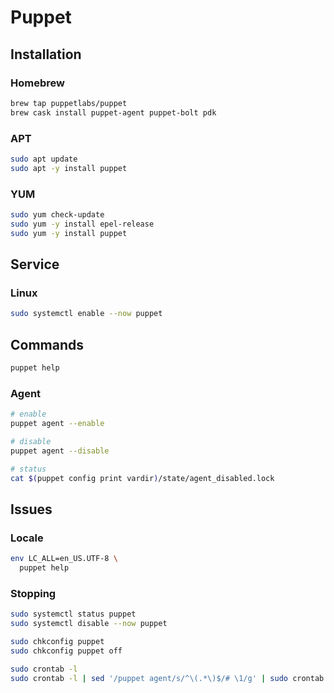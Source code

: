 # Puppet

## Installation

### Homebrew

```sh
brew tap puppetlabs/puppet
brew cask install puppet-agent puppet-bolt pdk
```

### APT

```sh
sudo apt update
sudo apt -y install puppet
```

### YUM

```sh
sudo yum check-update
sudo yum -y install epel-release
sudo yum -y install puppet
```

## Service

### Linux

```sh
sudo systemctl enable --now puppet
```

## Commands

```sh
puppet help
```

### Agent

```sh
# enable
puppet agent --enable

# disable
puppet agent --disable

# status
cat $(puppet config print vardir)/state/agent_disabled.lock
```

## Issues

### Locale

```sh
env LC_ALL=en_US.UTF-8 \
  puppet help
```

### Stopping

```sh
sudo systemctl status puppet
sudo systemctl disable --now puppet
```

```sh
sudo chkconfig puppet
sudo chkconfig puppet off
```

```sh
sudo crontab -l
sudo crontab -l | sed '/puppet agent/s/^\(.*\)$/# \1/g' | sudo crontab -
```
